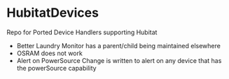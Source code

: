 # HubitatDevices
Repo for Ported Device Handlers supporting Hubitat

* Better Laundry Monitor has a parent/child being maintained elsewhere
* OSRAM does not work
* Alert on PowerSource Change is written to alert on any device that has the powerSource capability
